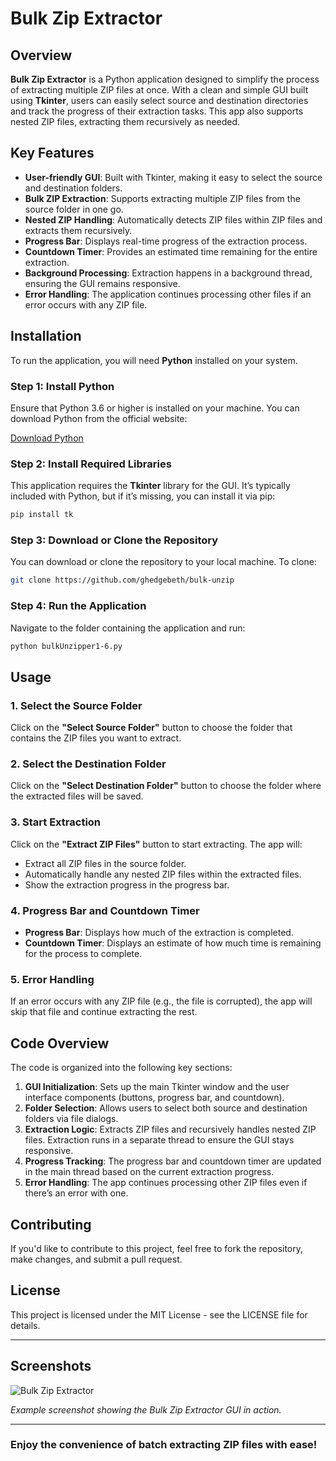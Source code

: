 
# Bulk Zip Extractor

## Overview

**Bulk Zip Extractor** is a Python application designed to simplify the process of extracting multiple ZIP files at once. With a clean and simple GUI built using **Tkinter**, users can easily select source and destination directories and track the progress of their extraction tasks. This app also supports nested ZIP files, extracting them recursively as needed.

## Key Features

- **User-friendly GUI**: Built with Tkinter, making it easy to select the source and destination folders.
- **Bulk ZIP Extraction**: Supports extracting multiple ZIP files from the source folder in one go.
- **Nested ZIP Handling**: Automatically detects ZIP files within ZIP files and extracts them recursively.
- **Progress Bar**: Displays real-time progress of the extraction process.
- **Countdown Timer**: Provides an estimated time remaining for the entire extraction.
- **Background Processing**: Extraction happens in a background thread, ensuring the GUI remains responsive.
- **Error Handling**: The application continues processing other files if an error occurs with any ZIP file.

## Installation

To run the application, you will need **Python** installed on your system.

### Step 1: Install Python

Ensure that Python 3.6 or higher is installed on your machine. You can download Python from the official website:

[Download Python](https://www.python.org/downloads/)

### Step 2: Install Required Libraries

This application requires the **Tkinter** library for the GUI. It’s typically included with Python, but if it’s missing, you can install it via pip:

```bash
pip install tk
```

### Step 3: Download or Clone the Repository

You can download or clone the repository to your local machine. To clone:

```bash
git clone https://github.com/ghedgebeth/bulk-unzip
```

### Step 4: Run the Application

Navigate to the folder containing the application and run:

```bash
python bulkUnzipper1-6.py
```

## Usage

### 1. Select the Source Folder
Click on the **"Select Source Folder"** button to choose the folder that contains the ZIP files you want to extract.

### 2. Select the Destination Folder
Click on the **"Select Destination Folder"** button to choose the folder where the extracted files will be saved.

### 3. Start Extraction
Click on the **"Extract ZIP Files"** button to start extracting. The app will:
- Extract all ZIP files in the source folder.
- Automatically handle any nested ZIP files within the extracted files.
- Show the extraction progress in the progress bar.

### 4. Progress Bar and Countdown Timer
- **Progress Bar**: Displays how much of the extraction is completed.
- **Countdown Timer**: Displays an estimate of how much time is remaining for the process to complete.

### 5. Error Handling
If an error occurs with any ZIP file (e.g., the file is corrupted), the app will skip that file and continue extracting the rest.

## Code Overview

The code is organized into the following key sections:

1. **GUI Initialization**: Sets up the main Tkinter window and the user interface components (buttons, progress bar, and countdown).
2. **Folder Selection**: Allows users to select both source and destination folders via file dialogs.
3. **Extraction Logic**: Extracts ZIP files and recursively handles nested ZIP files. Extraction runs in a separate thread to ensure the GUI stays responsive.
4. **Progress Tracking**: The progress bar and countdown timer are updated in the main thread based on the current extraction progress.
5. **Error Handling**: The app continues processing other ZIP files even if there’s an error with one.

## Contributing

If you'd like to contribute to this project, feel free to fork the repository, make changes, and submit a pull request.


## License

This project is licensed under the MIT License - see the LICENSE file for details.

---

## Screenshots

![Bulk Zip Extractor](https://github.com/user-attachments/assets/34d4dd18-c77f-4532-b4a2-f432cc4ae927)

*Example screenshot showing the Bulk Zip Extractor GUI in action.*

---

### Enjoy the convenience of batch extracting ZIP files with ease!

